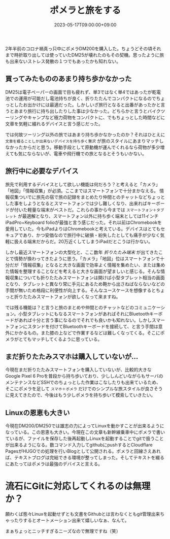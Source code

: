 ﻿---
title: "ポメラと旅をする"
date: 2023-05-17T09:00:00+09:00
draft: false
slug: "trip_with_Pomera"
tags: ["旅するポメラ", "ポメラ"]
categories: ["gadget"]
image: "/images/category/pomera.jpg"

---
2年半前のコロナ禍真っ只中にポメラDM200を購入した。ちょうどその頃それまで時折取り出しては使っていたDM25が壊れたのもその契機。思ったように旅も出来ないストレス発散の１つでもあったかも知れない。

## 買ってみたもののあまり持ち歩かなかった

DM25は電子ペーパーの画面で目も疲れず、単3ではなく単4ではあったが乾電池での運用が可能だし電池持ちが良く、折りたたんでコンパクトになるのでちょっとしたお出かけには最適だった。しかしいざ旅行となると出番があったかと言うとあまり旅行に持ち出したりした事は少なかった。どちらかと言うとバイクツーリングやキャンプなど極力荷物をコンパクトに、でもちょっとした時間などに文章を気軽に綴れるデバイスと言う感じだった。

では何故ツーリング以外の旅ではあまり持ち歩かなかったのか？それはひとえに `文章を綴ることしか出来ないデバイスを持ち歩く贅沢` が旅のスタイルにあまりマッチしなかったからだと思う。移動手段として原動機が運んでくれるなら荷物が多少増えても気にならないが、電車や飛行機での旅となるとそうもいかない。

## 旅行中に必要なデバイス

旅先で利用するデバイスとして欲しい機能は何だろう？と考えると「カメラ」「地図」「情報収集」が必須。ここまではスマートフォンで十分まかなえる。
情報収集ついでに旅先の宿で旅の記録をまとめたり仲間とのチャットなどちょっとした事をしようとなるとスマートフォンでは少し難しくなり、出来ればキーボードが付いた軽量な端末がベストだ。これらの事から今までは `スマートフォン＋タブレット` が最適解となり、スマートフォン以外に持ち歩く端末としては11インチiPadPro+Keyboard folioが最強と言う感じだった。それ以前はChromebookを愛用していた。今もiPadよりはChromebookと考えている。デバイスはとてもセキュアであり、かつ安価なので旅行中に破損・紛失したとしても痛手が少なく気軽に扱える端末だからだ。20万近くしてしまうiPadだとこうは行かない。

しかし最近スマートフォンの大型化と、ここ数年 *折りたたみ端末* が出てきたことで情勢が換わってきたように思う。「カメラ」「地図」位はスマートフォンで十分だが「情報収集」となると大きな画面で効率よく情報を集めたい、または集めた情報を整理することなどを考えると大きな画面が望ましいと感じる。そんな情報収集についても折りたたみスマートフォンは開けば小型タブレット相当の画面となり、タブレットと異なり常に手元にあるため鞄から出さねばならないなどの手間が無いため格段に利便性が向上する。そんなユースケースを想像するとちょっと折りたたみスマートフォンが欲しくなって来ますね。

では残る機能は？と言うと旅のまとめや仲間とのチャットなどのコミュニケーション。小型タブレットにもなるスマートフォンがあればそれにBluetoothキーボードがあれば十分と言う事になるのでそれでも良いかも知れない。しかしスマートフォンにスタンドを付けてBluetoothキーボードを接続して、と言う手間は意外にかかるもの。また膝の上などで作業するなどは難しくなってくる。そこにポメラがとてもマッチしてくるように思っている。

## まだ折りたたみスマホは購入していないが...

今現在まだ折りたたみスマートフォンを購入していないが、比較的大きなGoogle Pixel 6 Proを普段から持ち歩いており、少ししんどいながらもサーバのメンテナンスなどSSHでのちょっとした作業はこなしたりも出来ているため、そこにポメラを足して `スマホ＋ポメラ` だけでのシンプルな旅スタイルが良さそうに見えてきたので、今後はもう少しポメラを持ち歩いて模索していきたい。

## Linuxの恩恵も大きい

今現在DM200/DM250では雄志の力によってLinuxを動かすことが出来るようになっている。この恩恵も大きい。今現在この文章も新幹線乗車中にポメラで書いているが、ファイルを保存した後再起動しLinuxを起動することでgitで扱うことが出来るようになる。数コマンド入力してgithubにpushするとCloudflare PagesがHUGOでの処理を行いBlogとして公開される。ポメラと回線さえあれば、テキストブログは完結できる環境が整ってしまった。そしてテキストを綴るにあたってはポメラは最強のデバイスと言える。

# 流石にGitに対応してくれるのは無理か？

願わくば態々Linuxを起動せずとも文書をGithubとは言わなくともgit管理出来ちゃったりするとオートメーション出来て嬉しいなぁ、なんて。

まぁちょっとニッチすぎるニーズなので無理ですね（笑）
